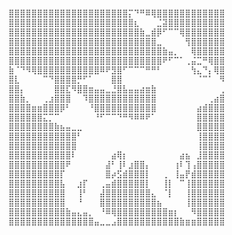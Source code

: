 ⣿⣿⣿⣿⣿⣿⣿⣿⣿⣿⣿⣿⣿⣿⣿⣿⣿⣿⣿⣿⣿⡍⠙⠛⠿⢿⣿⣿⣿⣿⣿⣿⣿⣿⣿⣿⣿⣿
⣿⣿⣿⣿⣿⣿⣿⣿⣿⣿⣿⣿⣿⣿⣿⣿⣿⣿⣿⣿⣿⣿⣆⠀⠀⠀⣈⣽⣿⣿⣿⣿⣿⣿⣿⣿⣿⣿
⣿⣿⣿⣿⣿⣿⣿⣿⣿⣿⣿⣿⣿⣿⣿⣿⣿⣿⣿⣿⣿⣿⣿⣷⣀⣾⡿⠋⠉⠉⢿⣿⣿⣿⣿⣿⣿⣿
⣿⣿⣿⣿⣿⣿⣿⣿⣿⣿⣿⣿⣿⣿⣿⣿⣿⣿⣿⣿⣿⣿⣿⣿⣿⣿⣀⠀⠀⠀⠀⢻⣿⣿⣿⣿⣿⣿
⣿⣿⣿⣿⣿⣿⣿⣿⣿⣿⣿⣿⣿⣿⣿⣿⣿⣿⣿⣿⣿⣿⣿⣿⣿⣿⣿⣷⣤⡀⠀⠀⢿⣿⣿⣿⣿⣿
⣿⣿⣿⣿⣿⣿⣿⣿⣿⣿⣿⣿⣿⣿⣿⣿⣿⣿⣿⣿⣿⣿⣿⣿⣿⣿⣿⠟⠋⠉⠁⢀⣬⣉⠛⢿⣿⣿
⣷⠈⠙⠻⢿⣿⣿⣿⣿⣿⣿⣿⣿⣿⣿⣿⠿⠟⣻⣿⠋⠉⠉⠉⠛⠛⠃⠀⠀⠀⠀⠀⢳⣄⠙⡄⢿⣿
⣿⣇⠀⠀⠀⠀⠉⠙⣿⣿⣿⣿⡛⠋⠁⠀⠀⠀⣿⣿⠀⠀⠀⠀⠀⠀⠀⠀⠀⠀⠀⠀⠀⠈⠉⠁⠀⠻
⣿⣿⡄⠀⠀⠀⠀⠀⣿⣿⣏⠻⣿⣿⣶⣤⣤⣀⣘⣿⣧⣤⣤⣴⣶⣷⠀⠀⠀⠀⠀⠀⠀⠀⠀⠀⠀⢀
⣿⣿⣷⡀⠀⠀⢀⣰⣿⣿⣿⠀⠀⠹⣿⣿⣿⣿⣿⣿⣿⣿⣿⣿⣿⣿⠀⠀⠀⠀⠀⠀⠀⠀⠀⢀⣴⣿
⣿⣿⣿⣿⣶⣶⣿⣿⣿⡿⠃⠀⠀⠀⠘⣿⣿⣿⣿⣿⣿⣿⣿⣿⣿⣿⠀⠀⠀⠀⠀⠀⠀⣴⣾⣿⣿⣿
⣿⣿⣿⣿⣿⣿⣍⡉⠉⠀⠀⠀⠀⠀⠀⠘⠋⠉⠉⠙⠛⠻⠿⠿⠟⠁⠀⠀⠀⠀⠀⠀⠀⣿⣿⣿⣿⣿
⣿⣿⣿⣿⣿⣿⣿⣿⣷⣦⣤⣀⣀⠀⠀⠀⠀⠀⠀⠀⠀⠀⠀⠀⠀⠀⠀⠀⠀⠀⠀⠀⠀⣿⣿⣿⣿⣿
⣿⣿⣿⣿⣿⣿⣿⣿⣿⣿⣿⣿⠃⠀⠀⠀⠀⠀⠀⠀⠀⠀⠀⠀⠀⠀⠀⠀⠀⠀⠀⠀⠀⢸⣿⣿⣿⣿
⣿⣿⣿⣿⣿⣿⣿⣿⣿⣿⣿⣿⠀⠀⠀⠀⠀⠀⠀⠀⠀⠀⠀⠀⠀⠀⠀⠀⠀⠀⠀⠀⠀⢸⣿⣿⣿⣿
⣿⣿⣿⣿⣿⣿⣿⣿⣿⣿⣿⠇⠀⠀⠀⠀⠀⠀⣴⢿⡆⠀⠀⠀⠀⠀⠀⠀⠀⠀⣴⣦⠀⣸⣿⣿⣿⣿
⣿⣿⣿⣿⣿⣿⣿⣿⣿⣿⠟⠀⠀⠀⠀⠀⠀⣼⠃⢸⠇⣰⣿⣿⡄⠀⠀⠀⠀⢰⠇⢹⢠⣿⣿⣿⣿⣿
⣿⣿⣿⣿⣿⣿⣿⣿⣿⡏⠀⠀⠀⠀⠀⠀⠀⣿⡴⣫⣾⣿⣿⣿⡇⠀⠀⢀⠀⢸⣤⡟⣾⣿⣿⣿⣿⣿
⣿⣿⣿⣿⣿⣿⣿⣿⣿⣧⠀⠀⣰⡏⠀⠀⢀⣤⣾⣿⣿⣿⣿⣿⡇⠀⠀⢸⡇⠀⠉⢸⣿⣿⣿⣿⣿⣿
⣿⣿⣿⣿⣿⣿⣿⣿⣿⣿⠀⠀⢸⠃⠀⠀⣼⣿⣿⣿⣿⣿⣿⣿⣿⣄⠀⠈⡇⠀⠀⢸⣿⣿⣿⣿⣿⣿
⣿⣿⣿⣿⣿⣿⣿⣿⣿⣿⠀⠀⠘⠀⠀⠀⣿⣿⣿⣿⣿⣿⣿⣿⣿⣿⣦⠀⠀⠀⠀⢸⣿⣿⣿⣿⣿⣿
⣿⣿⣿⣿⣿⣿⣿⣿⣿⣿⣷⣤⣄⣤⡀⠀⠘⠿⢿⣿⣿⣿⣿⣿⣿⣿⣿⣿⣶⡆⠀⠀⠻⣿⣿⣿⣿⣿
⣿⣿⣿⣿⣿⣿⣿⣿⣿⣿⣿⣿⣿⣿⣿⣤⣀⣀⣠⣿⣿⣿⣿⣿⣿⣿⣿⣿⣿⣿⣷⣶⣶⣿⣿⣿⣿⣿
